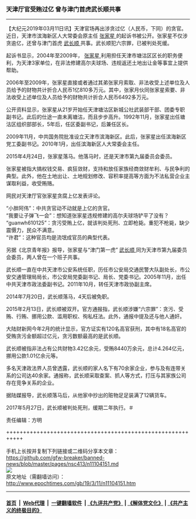 ### 天津厅官受贿过亿 曾与津门首虎武长顺共事
------------------------

<p>
 【大纪元2019年03月11日讯】天津官场再出涉贪过亿（人民币，下同）的贪官。近日，天津市滨海新区人大常委会原主任
 <a href="http://www.epochtimes.com/gb/tag/%E5%BC%A0%E5%AE%B6%E6%98%9F.html">
  张家星
 </a>
 的起诉书被公开。张家星不仅涉贪逾亿，还曾与津门首虎
 <a href="http://www.epochtimes.com/gb/tag/%E6%AD%A6%E9%95%BF%E9%A1%BA.html">
  武长顺
 </a>
 共事。武长顺犯六宗罪，已被判处死缓。
</p>
<p>
 起诉书显示，2004年至2009年，
 <a href="http://www.epochtimes.com/gb/tag/%E5%BC%A0%E5%AE%B6%E6%98%9F.html">
  张家星
 </a>
 利用担任天津市塘沽区区长的职务便利，为天津3家单位，在非法修建高尔夫球场、违规返还土地出让金等事宜上提供帮助。
</p>
<p>
 2006年至2009年，张家星直接或者通过其弟张家月索取、非法收受上述单位及人员给予的财物共计折合人民币1亿810多万元。其中，张家月伙同张家星索要、非法收受上述单位及人员给予的财物共计折合人民币6492多万元。
</p>
<p>
 公开资料显示，张家星从21岁开始任天津塘沽区新城公社武装部干部、团委专职副书记。此后的仕途一直未离塘沽，而且步步高升。1992年11月，张家星出任塘沽区组织部部长，5年后，任区委副书记，后兼任区长。
</p>
<p>
 2009年11月，中共国务院批准设立天津市滨海新区。此后，张家星出任滨海新区党工委副书记。2010年1月，出任滨海新区人大常委会主任。
</p>
<p>
 2015年4月24日，张家星落马。他落马时，还是天津市第九届委员会委员。
</p>
<p>
 张家星被指大搞权钱交易、疯狂敛财，支持和放任家族经商敛财牟利、与民争利的典型。此外，他在土地出让、土地规划修改、容积率提高等方面为不法私营企业主谋取利益，收受贿赂。
</p>
<p>
 网民对天津厅官张家星贪腐上亿发表评论。
</p>
<p>
 “小胖阿伟”：中共贪官动不动就是上亿的贪官。
 <br/>
 “我要让子弹飞一会”：想知道张家星违规修建的高尔夫球场铲平了没有？
 <br/>
 “guanwh610125”：贪污受贿上亿，就该判处死刑、立即枪毙。重犯不枪毙，缺少震慑力，民众不满意。
 <br/>
 “许君”：这种官员均是流氓成官员的典型代表。
</p>
<p>
 另据《北京青年报》报导，张家星与“津门第一虎”
 <a href="http://www.epochtimes.com/gb/tag/%E6%AD%A6%E9%95%BF%E9%A1%BA.html">
  武长顺
 </a>
 同为天津市第九届委员会委员，两人曾在一个班子共事。
</p>
<p>
 武长顺一直在中共天津市公安系统任职，历任市公安局交通民警大队副处长，市公安交通管理局局长，市公安局党委副书记、局长、党委书记。2005年11月，出任中共天津市政法委副书记。2011年10月，转任天津市政协副主席。
</p>
<p>
 2014年7月20日，武长顺落马，4天后被免职。
</p>
<p>
 2015年2月13日，武长顺被双开。官方通报指，武长顺涉嫌“六宗罪”：贪污、受贿、行贿、挪用公款、滥用职权、徇私枉法。此外，通报中提及还与他人通奸。
</p>
<p>
 大陆财新网今年2月的统计显示，官方证实有120名高官获刑，其中有18名高官的受贿贪污金额超过亿元，贪污数额最高的是武长顺。
</p>
<p>
 武长顺被指非法占有公共财物3.42亿余元，受贿8440万余元，总计4.264亿元，挪用公款1.01亿余元等。
</p>
<p>
 多名天津政法界人员曾透露，武长顺的家人名下有70余家企业，参与及有连带关系的公司达40余家。通报称，武长顺采取查案、抓人等方式，打压与其家族公司存在竞争关系的企业。
</p>
<p>
 据陆媒报导，武长顺落马后，从他家中抄出的赃物足足装满了12辆货车。
</p>
<p>
 2017年5月27日，武长顺被判处死刑，缓期二年执行。＃
</p>
<p>
 责任编辑：方明
</p>

+++++++++++++++++++++++++++++++++++++++++++++++++++++++++++<br/><br/>
手机上长按并复制下列链接或二维码分享本文章：<br/>
https://github.com/gfw-breaker/banned-news/blob/master/pages/nsc413/n11104151.md <br/>
<a href='https://github.com/gfw-breaker/banned-news/blob/master/pages/nsc413/n11104151.md'><img src='https://github.com/gfw-breaker/banned-news/blob/master/pages/nsc413/n11104151.md.png'/></a> <br/>
原文地址（需翻墙访问）：http://www.epochtimes.com/gb/19/3/11/n11104151.htm


------------------------
#### [首页](https://github.com/gfw-breaker/banned-news/blob/master/README.md) &nbsp;|&nbsp; [Web代理](https://github.com/labour-camp/helloworld) &nbsp;|&nbsp; [一键翻墙软件](https://github.com/gfw-breaker/nogfw/blob/master/README.md) &nbsp;| [《九评共产党》](https://github.com/gfw-breaker/9ping.md/blob/master/README.md#九评之一评共产党是什么) | [《解体党文化》](https://github.com/gfw-breaker/jtdwh.md/blob/master/README.md) | [《共产主义的终极目的》](https://github.com/gfw-breaker/gczydzjmd.md/blob/master/README.md)

